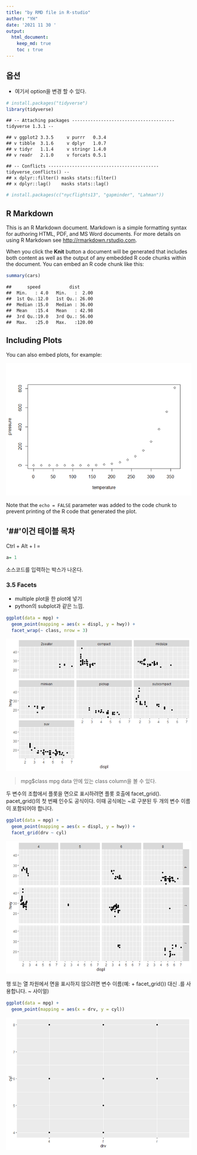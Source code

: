 ```yaml
---
title: "by RMD file in R-studio"
author: "YH"
date: '2021 11 30 '
output: 
  html_document:
    keep_md: true
    toc : true
---
```


## 옵션

- 여기서 option을 변경 할 수 있다. 




```r
# install.packages("tidyverse")
library(tidyverse)
```

```
## -- Attaching packages --------------------------------------- tidyverse 1.3.1 --
```

```
## v ggplot2 3.3.5     v purrr   0.3.4
## v tibble  3.1.6     v dplyr   1.0.7
## v tidyr   1.1.4     v stringr 1.4.0
## v readr   2.1.0     v forcats 0.5.1
```

```
## -- Conflicts ------------------------------------------ tidyverse_conflicts() --
## x dplyr::filter() masks stats::filter()
## x dplyr::lag()    masks stats::lag()
```

```r
# install.packages(c("nycflights13", "gapminder", "Lahman"))
```




## R Markdown

This is an R Markdown document. Markdown is a simple formatting syntax for authoring HTML, PDF, and MS Word documents. For more details on using R Markdown see <http://rmarkdown.rstudio.com>.

When you click the **Knit** button a document will be generated that includes both content as well as the output of any embedded R code chunks within the document. You can embed an R code chunk like this:


```r
summary(cars)
```

```
##      speed           dist       
##  Min.   : 4.0   Min.   :  2.00  
##  1st Qu.:12.0   1st Qu.: 26.00  
##  Median :15.0   Median : 36.00  
##  Mean   :15.4   Mean   : 42.98  
##  3rd Qu.:19.0   3rd Qu.: 56.00  
##  Max.   :25.0   Max.   :120.00
```

## Including Plots

You can also embed plots, for example:

![](step01__files/figure-html/pressure-1.png)<!-- -->

Note that the `echo = FALSE` parameter was added to the code chunk to prevent printing of the R code that generated the plot.


## \'##'이건 테이블 목차


Ctrl + Alt + I = 

```r
a= 1
```

소스코드를 입력하는 박스가 나온다. 


### 3.5 Facets

- multiple plot을 한 plot에 넣기
- python의 subplot과 같은 느낌.



```r
ggplot(data = mpg) + 
  geom_point(mapping = aes(x = displ, y = hwy)) + 
  facet_wrap(~ class, nrow = 3)
```

![](step01__files/figure-html/unnamed-chunk-3-1.png)<!-- -->

  > mpg$class
mpg data 안에 있는 class column을 볼 수 있다. 


두 변수의 조합에서 플롯을 면으로 표시하려면 플롯 호출에 facet_grid(). pacet_grid()의 첫 번째 인수도 공식이다. 이때 공식에는 ~로 구분된 두 개의 변수 이름이 포함되어야 합니다.



```r
ggplot(data = mpg) + 
  geom_point(mapping = aes(x = displ, y = hwy)) + 
  facet_grid(drv ~ cyl)
```

![](step01__files/figure-html/unnamed-chunk-4-1.png)<!-- -->

행 또는 열 차원에서 면을 표시하지 않으려면 변수 이름(예: + facet_grid()) 대신 .를 사용합니다. ~ 사이얼)


```r
ggplot(data = mpg) + 
  geom_point(mapping = aes(x = drv, y = cyl))
```

![](step01__files/figure-html/unnamed-chunk-5-1.png)<!-- -->


